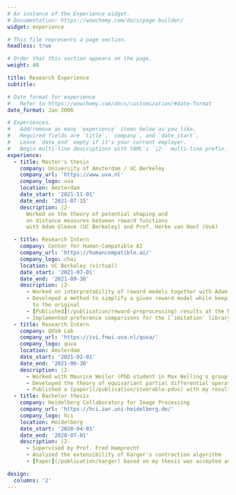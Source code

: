 ```yaml
---
# An instance of the Experience widget.
# Documentation: https://wowchemy.com/docs/page-builder/
widget: experience

# This file represents a page section.
headless: true

# Order that this section appears on the page.
weight: 40

title: Research Experience
subtitle:

# Date format for experience
#   Refer to https://wowchemy.com/docs/customization/#date-format
date_format: Jan 2006

# Experiences.
#   Add/remove as many `experience` items below as you like.
#   Required fields are `title`, `company`, and `date_start`.
#   Leave `date_end` empty if it's your current employer.
#   Begin multi-line descriptions with YAML's `|2-` multi-line prefix.
experience:
  - title: Master's thesis
    company: University of Amsterdam / UC Berkeley
    company_url: 'https://www.uva.nl'
    company_logo: uva
    location: Amsterdam
    date_start: '2021-11-01'
    date_end: '2021-07-15'
    description: |2-
      Worked on the theory of potential shaping and
      on distance measures between reward functions
      with Adam Gleave (UC Berkeley) and Prof. Herke van Hoof (UvA)

  - title: Research Intern
    company: Center for Human-Compatible AI
    company_url: 'https://humancompatible.ai/'
    company_logo: chai
    location: UC Berkeley (virtual)
    date_start: '2021-07-01'
    date_end: '2021-09-30'
    description: |2-
      - Worked on interpretability of reward models together with Adam Gleave
      - Developed a method to simplify a given reward model while keeping it equivalent
        to the original
      - [Published](/publication/reward-preprocessing) results at the NeurIPS Cooperative AI workshop
      - Implemented preference comparisons for the [`imitation` library](https://github.com/HumanCompatibleAI/imitation)
  - title: Research Intern
    company: QUVA Lab
    company_url: 'https://ivi.fnwi.uva.nl/quva/'
    company_logo: quva
    location: Amsterdam
    date_start: '2021-02-01'
    date_end: '2021-06-30'
    description: |2-
      - Worked with Maurice Weiler (PhD student in Max Welling's group)
      - Developed the theory of equivariant partial differential operators
      - Published a [paper](/publication/steerable-pdos) with my results at ICLR 2022
  - title: Bachelor thesis
    company: Heidelberg Collaboratory for Image Processing
    company_url: 'https://hci.iwr.uni-heidelberg.de/'
    company_logo: hci
    location: Heidelberg
    date_start: '2020-04-01'
    date_end: '2020-07-01'
    description: |2-
      - Supervised by Prof. Fred Hamprecht
      - Analyzed the extensibility of Karger's contraction algorithm
      - [Paper](/publication/karger) based on my thesis was accepted as an Oral at ICCV 2021

design:
  columns: '2'
---
```

